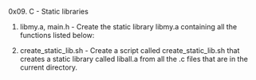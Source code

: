 0x09. C - Static libraries

1. libmy.a, main.h - Create the static library libmy.a containing all the functions listed below:

2. create_static_lib.sh - Create a script called create_static_lib.sh that creates a static library called liball.a from all the .c files that are in the current directory.
